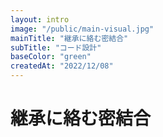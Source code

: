 ```yaml
---
layout: intro
image: "/public/main-visual.jpg"
mainTitle: "継承に絡む密結合"
subTitle: "コード設計"
baseColor: "green"
createdAt: "2022/12/08"
---
```


# 継承に絡む密結合

